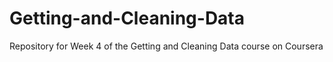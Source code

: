 # Getting-and-Cleaning-Data
Repository for Week 4 of the Getting and Cleaning Data course on Coursera
